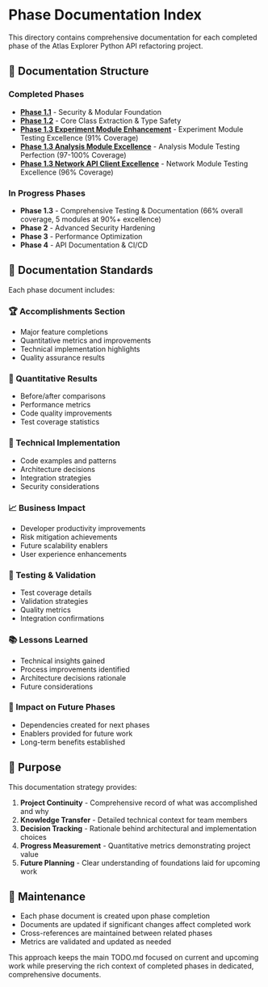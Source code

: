 # Phase Documentation Index

This directory contains comprehensive documentation for each completed phase of the Atlas Explorer Python API refactoring project.

## 📁 Documentation Structure

### Completed Phases
- **[Phase 1.1](./phase1_1_security_modular_foundation.md)** - Security & Modular Foundation
- **[Phase 1.2](./phase1_2_core_class_extraction.md)** - Core Class Extraction & Type Safety
- **[Phase 1.3 Experiment Module Enhancement](./phase1_3_experiment_module_enhancement.md)** - Experiment Module Testing Excellence (91% Coverage)
- **[Phase 1.3 Analysis Module Excellence](./phase1_3_analysis_module_excellence.md)** - Analysis Module Testing Perfection (97-100% Coverage)
- **[Phase 1.3 Network API Client Excellence](./phase1_3_network_api_client_excellence.md)** - Network Module Testing Excellence (96% Coverage)

### In Progress Phases
- **Phase 1.3** - Comprehensive Testing & Documentation (66% overall coverage, 5 modules at 90%+ excellence)
- **Phase 2** - Advanced Security Hardening
- **Phase 3** - Performance Optimization
- **Phase 4** - API Documentation & CI/CD

## 📝 Documentation Standards

Each phase document includes:

### 🏆 Accomplishments Section
- Major feature completions
- Quantitative metrics and improvements
- Technical implementation highlights
- Quality assurance results

### 🔢 Quantitative Results
- Before/after comparisons
- Performance metrics
- Code quality improvements
- Test coverage statistics

### 🔧 Technical Implementation
- Code examples and patterns
- Architecture decisions
- Integration strategies
- Security considerations

### 📈 Business Impact
- Developer productivity improvements
- Risk mitigation achievements
- Future scalability enablers
- User experience enhancements

### 🧪 Testing & Validation
- Test coverage details
- Validation strategies
- Quality metrics
- Integration confirmations

### 📚 Lessons Learned
- Technical insights gained
- Process improvements identified
- Architecture decisions rationale
- Future considerations

### 🔗 Impact on Future Phases
- Dependencies created for next phases
- Enablers provided for future work
- Long-term benefits established

## 🎯 Purpose

This documentation strategy provides:

1. **Project Continuity** - Comprehensive record of what was accomplished and why
2. **Knowledge Transfer** - Detailed technical context for team members
3. **Decision Tracking** - Rationale behind architectural and implementation choices
4. **Progress Measurement** - Quantitative metrics demonstrating project value
5. **Future Planning** - Clear understanding of foundations laid for upcoming work

## 🔄 Maintenance

- Each phase document is created upon phase completion
- Documents are updated if significant changes affect completed work
- Cross-references are maintained between related phases
- Metrics are validated and updated as needed

This approach keeps the main TODO.md focused on current and upcoming work while preserving the rich context of completed phases in dedicated, comprehensive documents.

